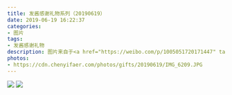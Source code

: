 ```yaml
---
title: 发酱感谢礼物系列（20190619）
date: 2019-06-19 16:22:37
categories:
- 图片
tags:
- 发酱感谢礼物
description: 图片来自于<a href="https://weibo.com/p/1005051720171447" target="_blank">quanmmmmm</a><br/>“谢谢少康～无糖喉糖是不是不会长胖？这个手机壳和我的有件T恤还是同款呢” ​​​
photos: 
- https://cdn.chenyifaer.com/photos/gifts/20190619/IMG_6209.JPG
---
```


![](https://cdn.chenyifaer.com/photos/gifts/20190619/IMG_6210.JPG)
![](https://cdn.chenyifaer.com/photos/gifts/20190619/IMG_6211.JPG)
